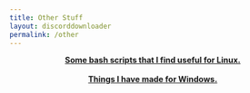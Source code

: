 ```yaml
---
title: Other Stuff
layout: discorddownloader
permalink: /other
---
```


<center><b>
  <a href="https://github.com/simoniz0r/UsefulScripts" target="_blank">Some bash scripts that I find useful for Linux.</a>


  <br>
  <br>

<center><b>
  <a href="https://github.com/simoniz0r/WindowsStuff" target="_blank">Things I have made for Windows.</a>
